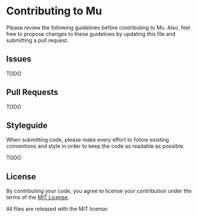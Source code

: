 # Contributing to Mu

Please review the following guidelines before contributing to Mu.  Also, feel free to propose changes to these guidelines by updating this file and submitting a pull request.

## Issues

TODO

## Pull Requests

TODO

## Styleguide

When submitting code, please make every effort to follow existing conventions and style in order to keep the code as readable as possible.

TODO

## License

By contributing your code, you agree to license your contribution under the terms of the [MIT License](LICENSE.md).

All files are released with the MIT license.